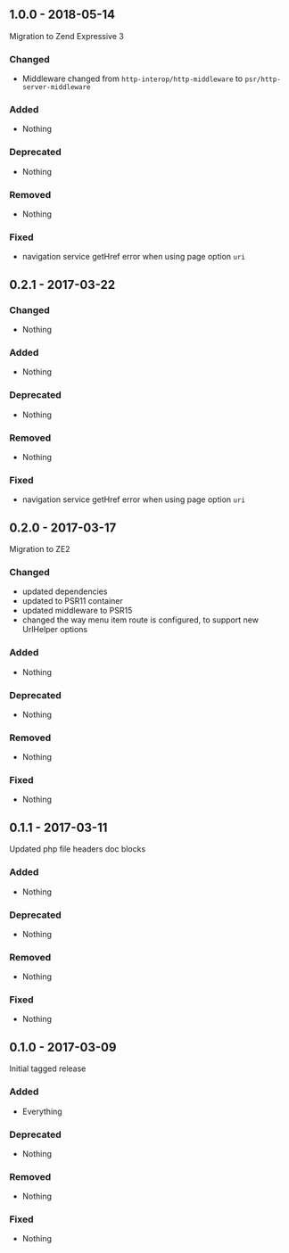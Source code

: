 ## 1.0.0 - 2018-05-14

Migration to Zend Expressive 3

### Changed
* Middleware changed from `http-interop/http-middleware` to `psr/http-server-middleware`

### Added
* Nothing

### Deprecated
* Nothing

### Removed
* Nothing

### Fixed
* navigation service getHref error when using page option `uri`



## 0.2.1 - 2017-03-22

### Changed
* Nothing

### Added
* Nothing

### Deprecated
* Nothing

### Removed
* Nothing

### Fixed
* navigation service getHref error when using page option `uri`


## 0.2.0 - 2017-03-17

Migration to ZE2

### Changed
* updated dependencies
* updated to PSR11 container
* updated middleware to PSR15
* changed the way menu item route is configured, to support new UrlHelper options

### Added
* Nothing

### Deprecated
* Nothing

### Removed
* Nothing

### Fixed
* Nothing


## 0.1.1 - 2017-03-11

Updated php file headers doc blocks

### Added
* Nothing

### Deprecated
* Nothing

### Removed
* Nothing

### Fixed
* Nothing


## 0.1.0 - 2017-03-09

Initial tagged release

### Added
* Everything

### Deprecated
* Nothing

### Removed
* Nothing

### Fixed
* Nothing
